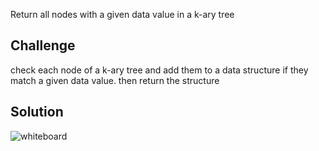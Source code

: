 Return all nodes with a given data value in a k-ary tree

## Challenge
check each node of a k-ary tree and add them to a data structure if they match a given data value. then return the structure

## Solution
![whiteboard](https://raw.githubusercontent.com/spinaltaper/data-structures-and-algorithms/all_matches/whiteboard.png)
